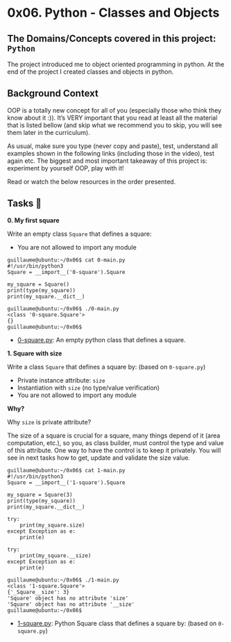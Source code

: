 # 0x06. Python - Classes and Objects
## The Domains/Concepts covered in this project: `Python`

The project introduced me to object oriented programming in python. At the end of the project I created classes and objects in python.

## **Background Context**

OOP is a totally new concept for all of you (especially those who think they know about it :)). It’s VERY important that you read at least all the material that is listed bellow (and skip what we recommend you to skip, you will see them later in the curriculum).

As usual, make sure you type (never copy and paste), test, understand all examples shown in the following links (including those in the video), test again etc. The biggest and most important takeaway of this project is: experiment by yourself OOP, play with it!

Read or watch the below resources in the order presented.

## Tasks :page_with_curl:

**0. My first square**

Write an empty class `Square` that defines a square:

  * You are not allowed to import any module

```
guillaume@ubuntu:~/0x06$ cat 0-main.py
#!/usr/bin/python3
Square = __import__('0-square').Square

my_square = Square()
print(type(my_square))
print(my_square.__dict__)

guillaume@ubuntu:~/0x06$ ./0-main.py
<class '0-square.Square'>
{}
guillaume@ubuntu:~/0x06$ 
```

  * [0-square.py](./0-square.py): An empty python class that defines a square.

**1. Square with size**

Write a class `Square` that defines a square by: (based on `0-square.py`)

  * Private instance attribute: `size`
  * Instantiation with `size` (no type/value verification)
  * You are not allowed to import any module

**Why?**

Why `size` is private attribute?

The size of a square is crucial for a square, many things depend of it (area computation, etc.), so you, as 
class builder, must control the type and value of this attribute. One way to have the control is to keep it 
privately. You will see in next tasks how to get, update and validate the size value.

```
guillaume@ubuntu:~/0x06$ cat 1-main.py
#!/usr/bin/python3
Square = __import__('1-square').Square

my_square = Square(3)
print(type(my_square))
print(my_square.__dict__)

try:
    print(my_square.size)
except Exception as e:
    print(e)

try:
    print(my_square.__size)
except Exception as e:
    print(e)

guillaume@ubuntu:~/0x06$ ./1-main.py
<class '1-square.Square'>
{'_Square__size': 3}
'Square' object has no attribute 'size'
'Square' object has no attribute '__size'
guillaume@ubuntu:~/0x06$ 
```

  * [1-square.py](./1-square.py): Python Square class that defines a square by: (based on `0-square.py`)
